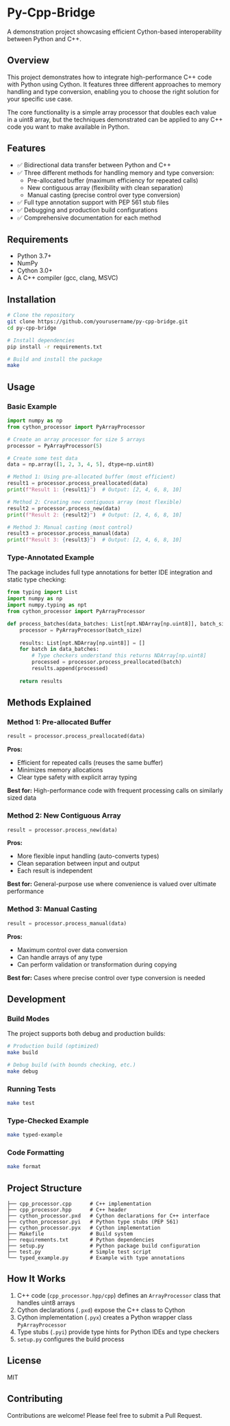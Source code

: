 # Py-Cpp-Bridge

A demonstration project showcasing efficient Cython-based interoperability between Python and C++.

## Overview

This project demonstrates how to integrate high-performance C++ code with Python using Cython. It features three different approaches to memory handling and type conversion, enabling you to choose the right solution for your specific use case.

The core functionality is a simple array processor that doubles each value in a uint8 array, but the techniques demonstrated can be applied to any C++ code you want to make available in Python.

## Features

- ✅ Bidirectional data transfer between Python and C++
- ✅ Three different methods for handling memory and type conversion:
  - Pre-allocated buffer (maximum efficiency for repeated calls)
  - New contiguous array (flexibility with clean separation)
  - Manual casting (precise control over type conversion)
- ✅ Full type annotation support with PEP 561 stub files
- ✅ Debugging and production build configurations
- ✅ Comprehensive documentation for each method

## Requirements

- Python 3.7+
- NumPy
- Cython 3.0+
- A C++ compiler (gcc, clang, MSVC)

## Installation

```bash
# Clone the repository
git clone https://github.com/yourusername/py-cpp-bridge.git
cd py-cpp-bridge

# Install dependencies
pip install -r requirements.txt

# Build and install the package
make
```

## Usage

### Basic Example

```python
import numpy as np
from cython_processor import PyArrayProcessor

# Create an array processor for size 5 arrays
processor = PyArrayProcessor(5)

# Create some test data
data = np.array([1, 2, 3, 4, 5], dtype=np.uint8)

# Method 1: Using pre-allocated buffer (most efficient)
result1 = processor.process_preallocated(data)
print(f"Result 1: {result1}")  # Output: [2, 4, 6, 8, 10]

# Method 2: Creating new contiguous array (most flexible)
result2 = processor.process_new(data)
print(f"Result 2: {result2}")  # Output: [2, 4, 6, 8, 10]

# Method 3: Manual casting (most control)
result3 = processor.process_manual(data)
print(f"Result 3: {result3}")  # Output: [2, 4, 6, 8, 10]
```

### Type-Annotated Example

The package includes full type annotations for better IDE integration and static type checking:

```python
from typing import List
import numpy as np
import numpy.typing as npt
from cython_processor import PyArrayProcessor

def process_batches(data_batches: List[npt.NDArray[np.uint8]], batch_size: int) -> List[npt.NDArray[np.uint8]]:
    processor = PyArrayProcessor(batch_size)
    
    results: List[npt.NDArray[np.uint8]] = []
    for batch in data_batches:
        # Type checkers understand this returns NDArray[np.uint8]
        processed = processor.process_preallocated(batch)
        results.append(processed)
    
    return results
```

## Methods Explained

### Method 1: Pre-allocated Buffer

```python
result = processor.process_preallocated(data)
```

**Pros:**
- Efficient for repeated calls (reuses the same buffer)
- Minimizes memory allocations
- Clear type safety with explicit array typing

**Best for:** High-performance code with frequent processing calls on similarly sized data

### Method 2: New Contiguous Array

```python
result = processor.process_new(data)
```

**Pros:**
- More flexible input handling (auto-converts types)
- Clean separation between input and output
- Each result is independent

**Best for:** General-purpose use where convenience is valued over ultimate performance

### Method 3: Manual Casting

```python
result = processor.process_manual(data)
```

**Pros:**
- Maximum control over data conversion
- Can handle arrays of any type
- Can perform validation or transformation during copying

**Best for:** Cases where precise control over type conversion is needed

## Development

### Build Modes

The project supports both debug and production builds:

```bash
# Production build (optimized)
make build

# Debug build (with bounds checking, etc.)
make debug
```

### Running Tests

```bash
make test
```

### Type-Checked Example

```bash
make typed-example
```

### Code Formatting

```bash
make format
```

## Project Structure

```
├── cpp_processor.cpp      # C++ implementation
├── cpp_processor.hpp      # C++ header
├── cython_processor.pxd   # Cython declarations for C++ interface
├── cython_processor.pyi   # Python type stubs (PEP 561)
├── cython_processor.pyx   # Cython implementation
├── Makefile               # Build system
├── requirements.txt       # Python dependencies
├── setup.py               # Python package build configuration
├── test.py                # Simple test script
└── typed_example.py       # Example with type annotations
```

## How It Works

1. C++ code (`cpp_processor.hpp/cpp`) defines an `ArrayProcessor` class that handles uint8 arrays
2. Cython declarations (`.pxd`) expose the C++ class to Cython
3. Cython implementation (`.pyx`) creates a Python wrapper class `PyArrayProcessor`
4. Type stubs (`.pyi`) provide type hints for Python IDEs and type checkers
5. `setup.py` configures the build process

## License

MIT

## Contributing

Contributions are welcome! Please feel free to submit a Pull Request.